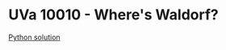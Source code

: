 # UVa 10010 - Where's Waldorf?
[Python solution](https://github.com/sjsakib/cs/blob/master/algorithms/the-algorithm-design-manual/programming-challenges/uva10010/uva10010.py)
